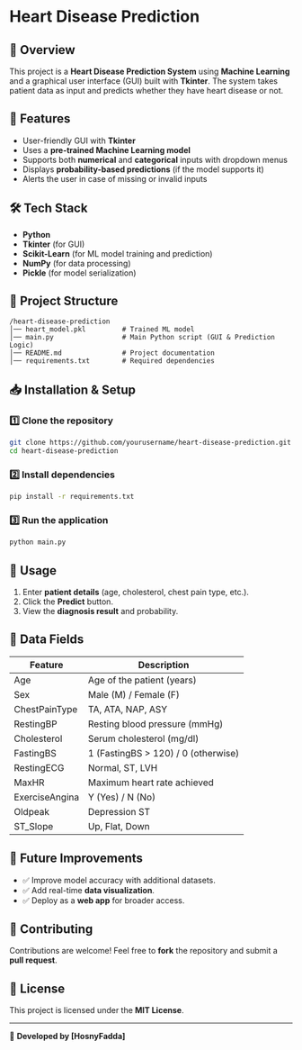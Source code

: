 # Heart Disease Prediction

## 📌 Overview
This project is a **Heart Disease Prediction System** using **Machine Learning** and a graphical user interface (GUI) built with **Tkinter**. The system takes patient data as input and predicts whether they have heart disease or not.

## 🚀 Features
- User-friendly GUI with **Tkinter**
- Uses a **pre-trained Machine Learning model**
- Supports both **numerical** and **categorical** inputs with dropdown menus
- Displays **probability-based predictions** (if the model supports it)
- Alerts the user in case of missing or invalid inputs

## 🛠️ Tech Stack
- **Python**
- **Tkinter** (for GUI)
- **Scikit-Learn** (for ML model training and prediction)
- **NumPy** (for data processing)
- **Pickle** (for model serialization)

## 📂 Project Structure
```
/heart-disease-prediction
│── heart_model.pkl         # Trained ML model
│── main.py                 # Main Python script (GUI & Prediction Logic)
│── README.md               # Project documentation
│── requirements.txt        # Required dependencies
```

## 📥 Installation & Setup
### 1️⃣ Clone the repository
```sh
git clone https://github.com/yourusername/heart-disease-prediction.git
cd heart-disease-prediction
```

### 2️⃣ Install dependencies
```sh
pip install -r requirements.txt
```

### 3️⃣ Run the application
```sh
python main.py
```

## 🎯 Usage
1. Enter **patient details** (age, cholesterol, chest pain type, etc.).
2. Click the **Predict** button.
3. View the **diagnosis result** and probability.

## 📝 Data Fields
| Feature          | Description |
|----------------|-------------|
| Age            | Age of the patient (years) |
| Sex           | Male (M) / Female (F) |
| ChestPainType | TA, ATA, NAP, ASY |
| RestingBP      | Resting blood pressure (mmHg) |
| Cholesterol    | Serum cholesterol (mg/dl) |
| FastingBS      | 1 (FastingBS > 120) / 0 (otherwise) |
| RestingECG     | Normal, ST, LVH |
| MaxHR         | Maximum heart rate achieved |
| ExerciseAngina | Y (Yes) / N (No) |
| Oldpeak       | Depression ST |
| ST_Slope      | Up, Flat, Down |

## 🔗 Future Improvements
- ✅ Improve model accuracy with additional datasets.
- ✅ Add real-time **data visualization**.
- ✅ Deploy as a **web app** for broader access.

## 📌 Contributing
Contributions are welcome! Feel free to **fork** the repository and submit a **pull request**.

## 📜 License
This project is licensed under the **MIT License**.

---
🚀 **Developed by [HosnyFadda]**


